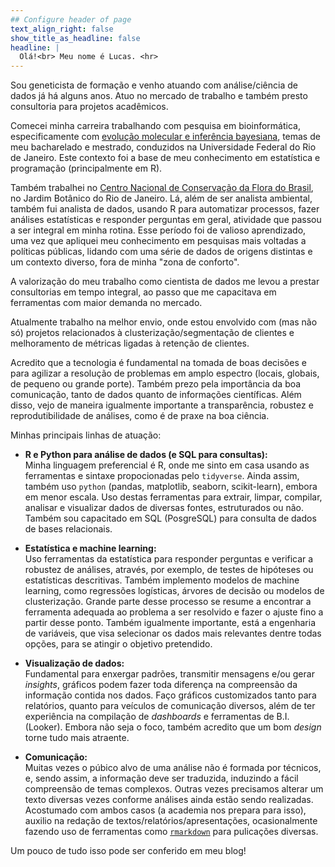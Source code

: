 ```yaml
---
## Configure header of page
text_align_right: false
show_title_as_headline: false
headline: |
  Olá!<br> Meu nome é Lucas. <hr>
---
```


<!-- this is a subheadline -->
Sou geneticista de formação e venho atuando com análise/ciência de dados já há alguns anos. Atuo no mercado de trabalho e também presto consultoria para projetos acadêmicos. 

Comecei minha carreira trabalhando com pesquisa em bioinformática, especificamente com [evolução molecular e inferência bayesiana](https://journals.plos.org/plosone/article?id=10.1371/journal.pone.0028297), temas de meu bacharelado e mestrado, conduzidos na Universidade Federal do Rio de Janeiro. Este contexto foi a base de meu conhecimento em estatística e
programação (principalmente em R).

Também trabalhei no [Centro Nacional de Conservação da Flora do Brasil](http://www.cncflora.jbrj.gov.br/portal), no Jardim Botânico do Rio de Janeiro. Lá, além de ser analista ambiental, também fui analista de dados, usando R para automatizar processos, fazer análises estatísticas e responder perguntas em geral, atividade que passou a ser integral em minha rotina. Esse período foi de valioso aprendizado, uma vez que apliquei meu conhecimento em pesquisas mais voltadas a políticas públicas, lidando com uma série de dados de origens distintas e um contexto diverso, fora de minha "zona de conforto".

A valorização do meu trabalho como cientista de dados me levou a prestar consultorias em tempo integral, ao passo que me capacitava em ferramentas com maior demanda no mercado. 

Atualmente trabalho na melhor envio, onde estou envolvido com (mas não só) projetos relacionados à clusterização/segmentação de clientes e
melhoramento de métricas ligadas à retenção de clientes.

Acredito que a tecnologia é fundamental na tomada de boas decisões e para agilizar a resolução
de problemas em amplo espectro (locais, globais, de pequeno ou grande porte). Também prezo pela importância da boa comunicação, tanto de dados quanto de informações científicas. Além disso, vejo de maneira igualmente importante a transparência, robustez e reprodutibilidade de análises, como é de praxe na boa ciência.

Minhas principais linhas de atuação:

* **R e Python para análise de dados (e SQL para consultas):** <br> Minha linguagem preferencial é R, onde me sinto em casa usando as ferramentas e sintaxe propocionadas pelo `tidyverse`. Ainda assim, também uso `python` (pandas, matplotlib, seaborn, scikit-learn), embora em menor escala. Uso destas ferramentas para extrair, limpar, compilar, analisar e visualizar dados de diversas fontes, estruturados ou não. Também sou capacitado em SQL (PosgreSQL) para consulta de dados de bases relacionais.

* **Estatística e machine learning:** <br> Uso ferramentas da estatística para responder perguntas e verificar a robustez de análises, através, por exemplo, de testes de hipóteses ou estatísticas descritivas. Também implemento modelos de machine learning, como regressões logísticas, árvores de decisão ou modelos de clusterização. Grande parte desse processo se resume a encontrar a ferramenta adequada ao problema a ser resolvido e fazer o ajuste fino a partir desse ponto. Também igualmente importante, está a engenharia de variáveis, que visa selecionar os dados mais relevantes dentre todas opções, para se atingir o objetivo pretendido.

* **Visualização de dados:** <br> Fundamental para enxergar padrões, transmitir mensagens e/ou gerar *insights*, gráficos podem fazer toda diferença na compreensão da informação contida nos dados. Faço gráficos customizados tanto para relatórios, quanto para veículos de comunicação diversos, além de ter experiência na compilação de *dashboards* e ferramentas de B.I. (Looker). Embora não seja o foco, também acredito que um bom *design* torne tudo mais atraente.

* **Comunicação:** <br> Muitas vezes o púbico alvo de uma análise não é formada por técnicos, e, sendo assim, a informação deve ser traduzida, induzindo a fácil compreensão de temas complexos. Outras vezes precisamos alterar um texto diversas vezes conforme análises ainda estão sendo realizadas. Acostumado com ambos casos (a academia nos prepara para isso), auxilio na redação de textos/relatórios/apresentações, ocasionalmente fazendo uso de ferramentas como [`rmarkdown`](https://rmarkdown.rstudio.com/) para pulicações diversas. 

Um pouco de tudo isso pode ser conferido em meu blog! 









